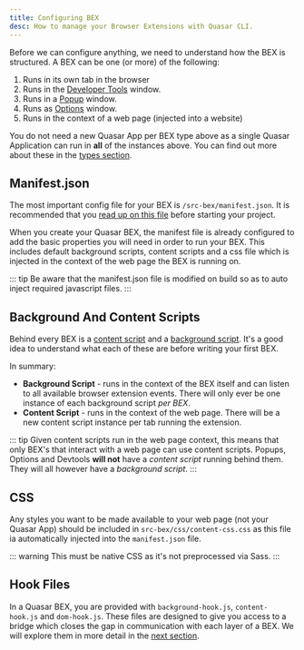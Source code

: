 ```yaml
---
title: Configuring BEX
desc: How to manage your Browser Extensions with Quasar CLI.
---
```


Before we can configure anything, we need to understand how the BEX is structured. A BEX can be one (or more) of the following:

1. Runs in its own tab in the browser
2. Runs in the [Developer Tools](https://developer.chrome.com/extensions/devtools) window.
3. Runs in a [Popup](https://developer.chrome.com/extensions/user_interface#popup) window.
4. Runs as [Options](https://developer.chrome.com/extensions/options) window.
5. Runs in the context of a web page (injected into a website)

You do not need a new Quasar App per BEX type above as a single Quasar Application can run in **all** of the instances above. You can find out more about these in the [types section](/quasar-cli-webpack/developing-browser-extensions/types-of-bex).

## Manifest.json

The most important config file for your BEX is `/src-bex/manifest.json`. It is recommended that you [read up on this file](https://developer.chrome.com/extensions/manifest) before starting your project.

When you create your Quasar BEX, the manifest file is already configured to add the basic properties you will need in order to run your BEX. This includes default background scripts, content scripts and a css file which is injected in the context of the web page the BEX is running on.

::: tip
Be aware that the manifest.json file is modified on build so as to auto inject required javascript files.
:::

## Background And Content Scripts

Behind every BEX is a [content script](https://developer.chrome.com/extensions/content_scripts) and a [background script](https://developer.chrome.com/extensions/background_pages). It's a good idea to understand what each of these are before writing your first BEX.

In summary:

* **Background Script** - runs in the context of the BEX itself and can listen to all available browser extension events. There will only ever be one instance of each background script *per BEX*.
* **Content Script** - runs in the context of the web page. There will be a new content script instance per tab running the extension.

::: tip
Given content scripts run in the web page context, this means that only BEX's that interact with a web page can use content scripts. Popups, Options and Devtools **will not** have a *content script* running behind them. They will all however have a *background script*.
:::

## CSS

Any styles you want to be made available to your web page (not your Quasar App) should be included in `src-bex/css/content-css.css` as this file ia automatically injected into the `manifest.json` file.

::: warning
This must be native CSS as it's not preprocessed via Sass.
:::

## Hook Files

In a Quasar BEX, you are provided with `background-hook.js`, `content-hook.js` and `dom-hook.js`. These files are designed to give you access to a bridge which closes the gap in communication with each layer of a BEX. We will explore them in more detail in the [next section](/quasar-cli-webpack/developing-browser-extensions/bex-communication).

